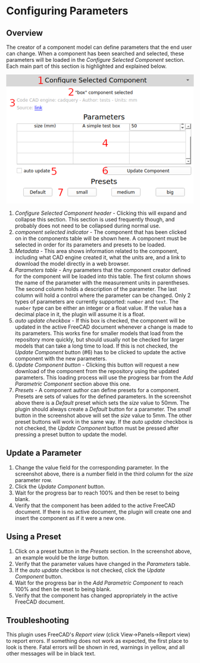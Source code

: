 # Configuring Parameters

## Overview

The creator of a component model can define parameters that the end user can change. When a component has been searched and selected, these parameters will be loaded in the *Configure Selected Component* section. Each main part of this section is highlighted and explained below.

![Configure Component Section Overview](images/configuration_section_overview.png)

1. *Configure Selected Component header* - Clicking this will expand and collapse this section. This section is used frequently though, and probably does not need to be collapsed during normal use.
2. *component selected indicator* - The component that has been clicked on in the components table will be shown here. A component must be selected in order for its parameters and presets to be loaded.
3. *Metadata* - This area shows information related to the component, including what CAD engine created it, what the units are, and a link to download the model directly in a web browser.
4. *Parameters table* - Any parameters that the component creator defined for the component will be loaded into this table. The first column shows the name of the parameter with the measurement units in parentheses. The second column holds a description of the parameter. The last column will hold a control where the parameter can be changed. Only 2 types of parameters are currently supported: `number` and `text`. The `number` type can be either an integer or a float value. If the value has a decimal place in it, the plugin will assume it is a float.
5. *auto update checkbox* - If this box is checked, the component will be updated in the active FreeCAD document whenever a change is made to its parameters. This works fine for smaller models that load from the repository more quickly, but should usually not be checked for larger models that can take a long time to load. If this is not checked, the *Update Component* button (#6) has to be clicked to update the active component with the new parameters.
6. *Update Component button* - Clicking this button will request a new download of the component from the repository using the updated parameters. This loading process will use the progress bar from the *Add Parametric Component* section above this one.
7. *Presets* - A component author can define presets for a component. Presets are sets of values for the defined parameters. In the screenshot above there is a *Default* preset which sets the *size* value to 50mm. The plugin should always create a *Default* button for a parameter. The *small* button in the screenshot above will set the *size* value to 5mm. The other preset buttons will work in the same way. If the *auto update* checkbox is not checked, the *Update Component* button must be pressed after pressing a preset button to update the model.

## Update a Parameter

1. Change the value field for the corresponding parameter. In the screenshot above, there is a number field in the third column for the *size* parameter row.
2. Click the *Update Component* button.
3. Wait for the progress bar to reach 100% and then be reset to being blank.
4. Verify that the component has been added to the active FreeCAD document. If there is no active document, the plugin will create one and insert the component as if it were a new one.

## Using a Preset

1. Click on a preset button in the *Presets* section. In the screenshot above, an example would be the *large* button.
2. Verify that the parameter values have changed in the *Parameters* table.
3. If the *auto update* checkbox is not checked, click the *Update Component* button.
4. Wait for the progress bar in the *Add Parametric Component* to reach 100% and then be reset to being blank.
5. Verify that the component has changed appropriately in the active FreeCAD document.

## Troubleshooting

This plugin uses FreeCAD's *Report view* (click View->Panels->Report view) to report errors. If something does not work as expected, the first place to look is there. Fatal errors will be shown in red, warnings in yellow, and all other messages will be in black text.
